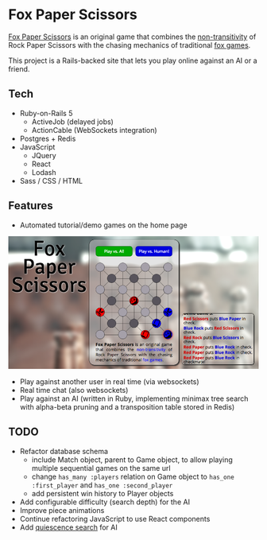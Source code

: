 # Fox Paper Scissors

[Fox Paper Scissors][heroku] is an original game that combines the [non-transitivity][transitivity] of Rock Paper Scissors with the chasing mechanics of traditional [fox games][fox games].

[heroku]: http://fox-paper-scissors.herokuapp.com
[transitivity]: https://en.wikipedia.org/wiki/Nontransitive_game
[fox games]: https://en.wikipedia.org/wiki/Fox_games

This project is a Rails-backed site that lets you play online against an AI or a friend.

## Tech 

* Ruby-on-Rails 5
  * ActiveJob (delayed jobs)
  * ActionCable (WebSockets integration)
* Postgres + Redis
* JavaScript
  * JQuery
  * React
  * Lodash
* Sass / CSS / HTML


## Features

* Automated tutorial/demo games on the home page

![homepage screenshot](/app/assets/images/preview_image.png?raw=true)

* Play against another user in real time (via websockets)
* Real time chat (also websockets)
* Play against an AI (written in Ruby, implementing minimax tree search with alpha-beta pruning and a transposition table stored in Redis)


## TODO

* Refactor database schema
  * include Match object, parent to Game object, to allow playing multiple sequential games on the same url
  * change `has_many :players` relation on Game object to `has_one :first_player` and `has_one :second_player`
  * add persistent win history to Player objects
* Add configurable difficulty (search depth) for the AI
* Improve piece animations
* Continue refactoring JavaScript to use React components
* Add [quiescence search][quiescence] for AI

[quiescence]: https://en.wikipedia.org/wiki/Quiescence_search
